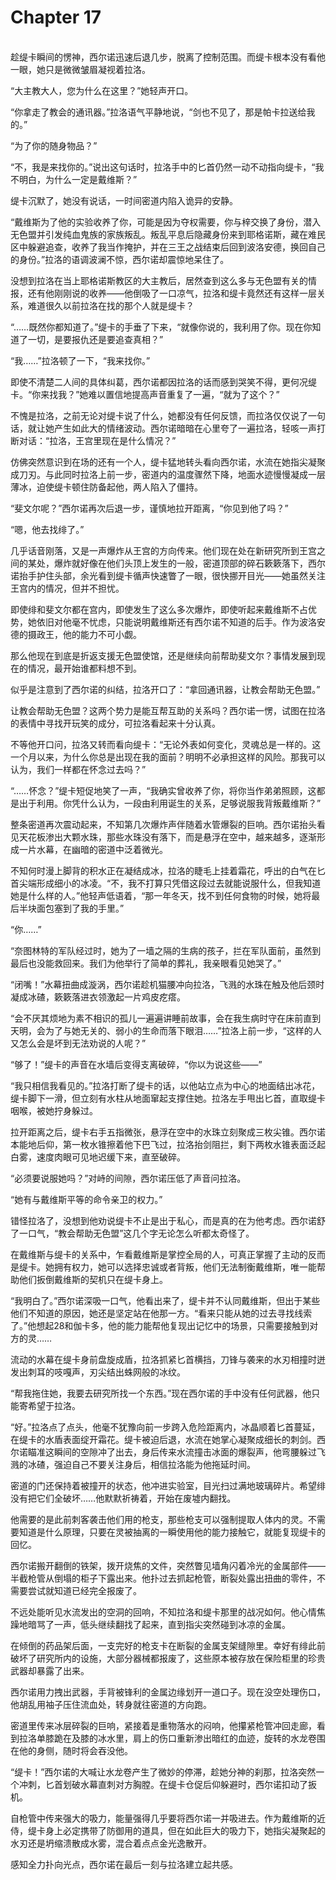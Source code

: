 # Chapter 17

<br>
趁缇卡瞬间的愣神，西尔诺迅速后退几步，脱离了控制范围。而缇卡根本没有看他一眼，她只是微微皱眉凝视着拉洛。

“大主教大人，您为什么在这里？”她轻声开口。

“你拿走了教会的通讯器。”拉洛语气平静地说，“剑也不见了，那是帕卡拉送给我的。”

“为了你的随身物品？”

“不，我是来找你的。”说出这句话时，拉洛手中的匕首仍然一动不动指向缇卡，“我不明白，为什么一定是戴维斯？”

缇卡沉默了，她没有说话，一时间密道内陷入诡异的安静。

“戴维斯为了他的实验收养了你，可能是因为夺权需要，你与梓交换了身份，潜入无色盟并引发纯血鬼族的家族叛乱。叛乱平息后隐藏身份来到耶格诺斯，藏在难民区中躲避追查，收养了我当作掩护，并在三王之战结束后回到波洛安德，换回自己的身份。”拉洛的语调波澜不惊，西尔诺却震惊地呆住了。

没想到拉洛在当上耶格诺斯教区的大主教后，居然查到这么多与无色盟有关的情报，还有他刚刚说的收养——他倒吸了一口凉气，拉洛和缇卡竟然还有这样一层关系，难道很久以前拉洛在找的那个人就是缇卡？

“……既然你都知道了。”缇卡的手垂了下来，“就像你说的，我利用了你。现在你知道了一切，是要报仇还是要追查真相？”

“我……”拉洛顿了一下，“我来找你。”

即使不清楚二人间的具体纠葛，西尔诺都因拉洛的话而感到哭笑不得，更何况缇卡。“你来找我？”她难以置信地提高声音重复了一遍，“就为了这个？”

不愧是拉洛，之前无论对缇卡说了什么，她都没有任何反馈，而拉洛仅仅说了一句话，就让她产生如此大的情绪波动。西尔诺暗暗在心里夸了一遍拉洛，轻咳一声打断对话：“拉洛，王宫里现在是什么情况？”

仿佛突然意识到在场的还有一个人，缇卡猛地转头看向西尔诺，水流在她指尖凝聚成刀刃。与此同时拉洛上前一步，密道内的温度骤然下降，地面水迹慢慢凝成一层薄冰，迫使缇卡顿住防备起他，两人陷入了僵持。

“斐文尔呢？”西尔诺再次后退一步，谨慎地拉开距离，“你见到他了吗？”

“嗯，他去找绯了。”

几乎话音刚落，又是一声爆炸从王宫的方向传来。他们现在处在新研究所到王宫之间的某处，爆炸就好像在他们头顶上发生的一般，密道顶部的碎石簌簌落下，西尔诺抬手护住头部，余光看到缇卡循声快速瞥了一眼，很快挪开目光——她虽然关注王宫内的情况，但并不担忧。

即使绯和斐文尔都在宫内，即使发生了这么多次爆炸，即使听起来戴维斯不占优势，她依旧对他毫不忧虑，只能说明戴维斯还有西尔诺不知道的后手。作为波洛安德的摄政王，他的能力不可小觑。

那么他现在到底是折返支援无色盟使馆，还是继续向前帮助斐文尔？事情发展到现在的情况，最开始谁都料想不到。

似乎是注意到了西尔诺的纠结，拉洛开口了：“拿回通讯器，让教会帮助无色盟。”

让教会帮助无色盟？这两个势力是能互帮互助的关系吗？西尔诺一愣，试图在拉洛的表情中寻找开玩笑的成分，可拉洛看起来十分认真。

不等他开口问，拉洛又转而看向缇卡：“无论外表如何变化，灵魂总是一样的。这一个月以来，为什么你总是出现在我的面前？明明不必承担这样的风险。那我可以认为，我们一样都在怀念过去吗？”

“……怀念？”缇卡短促地笑了一声，“我确实曾收养了你，将你当作弟弟照顾，这都是出于利用。你凭什么认为，一段由利用诞生的关系，足够说服我背叛戴维斯？”

整条密道再次震动起来，不知第几次爆炸声伴随着水管爆裂的巨响。西尔诺抬头看见天花板渗出大颗水珠，那些水珠没有落下，而是悬浮在空中，越来越多，逐渐形成一片水幕，在幽暗的密道中泛着微光。

不知何时漫上脚背的积水正在凝结成冰，拉洛的睫毛上挂着霜花，呼出的白气在匕首尖端形成细小的冰凌。“不，我不打算只凭借这段过去就能说服什么，但我知道她是什么样的人。”他轻声低语着，“那一年冬天，找不到任何食物的时候，她将最后半块面包塞到了我的手里。”

“你……”

“奈图林特的军队经过时，她为了一墙之隔的生病的孩子，拦在军队面前，虽然到最后也没能救回来。我们为他举行了简单的葬礼，我亲眼看见她哭了。”

“闭嘴！”水幕扭曲成漩涡，西尔诺趁机猫腰冲向拉洛，飞溅的水珠在触及他后颈时凝成冰碴，簌簌落进衣领激起一片鸡皮疙瘩。

“会不厌其烦地为素不相识的孤儿一遍遍讲睡前故事，会在我生病时守在床前直到天明，会为了与她无关的、弱小的生命而落下眼泪……”拉洛上前一步，“这样的人又怎么会是坏到无法劝说的人呢？”

“够了！”缇卡的声音在水墙后变得支离破碎，“你以为说这些——”

“我只相信我看见的。”拉洛打断了缇卡的话，以他站立点为中心的地面结出冰花，缇卡脚下一滑，但立刻有水柱从地面窜起支撑住她。拉洛左手甩出匕首，直取缇卡咽喉，被她拧身躲过。

拉开距离之后，缇卡右手五指微张，悬浮在空中的水珠立刻聚成三枚尖锥。西尔诺本能地后仰，第一枚水锥擦着他下巴飞过，拉洛抬剑阻拦，剩下两枚水锥表面泛起白雾，速度肉眼可见地迟缓下来，直至破碎。

“必须要说服她吗？”对峙的间隙，西尔诺压低了声音问拉洛。

“她有与戴维斯平等的命令亲卫的权力。”

错怪拉洛了，没想到他劝说缇卡不止是出于私心，而是真的在为他考虑。西尔诺舒了一口气，“教会帮助无色盟”这几个字无论怎么听都太奇怪了。

在戴维斯与缇卡的关系中，乍看戴维斯是掌控全局的人，可真正掌握了主动的反而是缇卡。她拥有权力，她可以选择忠诚或者背叛，他们无法制衡戴维斯，唯一能帮助他们扳倒戴维斯的契机只在缇卡身上。

“我明白了。”西尔诺深吸一口气，他看出来了，缇卡并不认同戴维斯，但出于某些他们不知道的原因，她还是坚定站在他那一方。“看来只能从她的过去寻找线索了。”他想起28和伽卡多，他的能力能帮他复现出记忆中的场景，只需要接触到对方的灵……

流动的水幕在缇卡身前盘旋成盾，拉洛抓紧匕首横挡，刀锋与袭来的水刃相撞时迸发出刺耳的吱嘎声，刃尖结出蛛网般的冰纹。

“帮我拖住她，我要去研究所找一个东西。”现在西尔诺的手中没有任何武器，他只能寄希望于拉洛。

“好。”拉洛点了点头，他毫不犹豫向前一步跨入危险距离内，冰晶顺着匕首蔓延，在缇卡的水盾表面绽开霜花。缇卡被迫后退，水流在她掌心凝聚成细长的刺剑。西尔诺瞄准这瞬间的空隙冲了出去，身后传来水流撞击冰面的爆裂声，他弯腰躲过飞溅的冰碴，强迫自己不要关注身后，相信拉洛能为他拖延时间。

密道的门还保持着被撞开的状态，他冲进实验室，目光扫过满地玻璃碎片。希望绯没有把它们全破坏……他默默祈祷着，开始在废墟内翻找。

他需要的是此前刺客袭击他们用的枪支，那些枪支可以强制提取人体内的灵。不需要知道是什么原理，只要在灵被抽离的一瞬使用他的能力接触它，就能复现缇卡的回忆。

西尔诺搬开翻倒的铁架，拨开烧焦的文件，突然瞥见墙角闪着冷光的金属部件——半截枪管从倒塌的柜子下露出来。他扑过去抓起枪管，断裂处露出扭曲的零件，不需要尝试就知道已经完全报废了。

不远处能听见水流发出的空洞的回响，不知拉洛和缇卡那里的战况如何。他心情焦躁地暗骂了一声，低头继续翻找了起来，直到指尖突然碰到冰凉的金属。

在倾倒的药品架后面，一支完好的枪支卡在断裂的金属支架缝隙里。幸好有绯此前破坏了研究所内的设施，大部分器械都报废了，这些原本被存放在保险柜里的珍贵武器却暴露了出来。

西尔诺用力拽出武器，手背被锋利的金属边缘划开一道口子。现在没空处理伤口，他胡乱用袖子压住流血处，转身就往密道的方向跑。

密道里传来冰层碎裂的巨响，紧接着是重物落水的闷响，他攥紧枪管冲回走廊，看到拉洛单膝跪在及膝的冰水里，肩上的伤口重新渗出暗红的血迹，旋转的水龙卷围在他的身侧，随时将会吞没他。

“缇卡！”西尔诺的大喊让水龙卷产生了微妙的停滞，趁她分神的刹那，拉洛突然一个冲刺，匕首划破水幕直刺对方胸膛。在缇卡仓促后仰躲避时，西尔诺扣动了扳机。

自枪管中传来强大的吸力，能量强得几乎要将西尔诺一并吸进去。作为戴维斯的近侍，缇卡身上必定携带了防御用的道具，但在如此巨大的吸力下，她指尖凝聚起的水刃还是坍缩溃散成水雾，混合着点点金光逸散开。

感知全力扑向光点，西尔诺在最后一刻与拉洛建立起共感。
